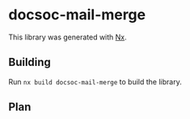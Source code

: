 # docsoc-mail-merge

This library was generated with [Nx](https://nx.dev).

## Building

Run `nx build docsoc-mail-merge` to build the library.

## Plan